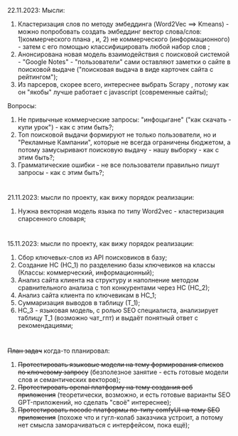22.11.2023:
Мысли:
1. Кластеризация слов по методу эмбеддинга (Word2Vec ==> Kmeans) - можно попробовать создать эмбеддинг вектор слова/слов: 1)коммерческого плана , и, 2) не коммерческого (информационного) - затем с его помощью классифицировать любой набор слов ;
2. Анонсирована новая модель взаимодействия с поисковой системой - "Google Notes" - "пользователи" сами оставляют заметки о сайте в поисковой выдаче ("поисковая выдача в виде карточек сайта с рейтингом");
3. Из парсеров, скорее всего, интереснее выбрать Scrapy , потому как он "якобы" лучше работает с javascript (современные сайты);

Вопросы:
1. Не привычные коммерческие запросы: "инфоцыгане" ("как скачать - купи урок") - как с этим быть?;
2. Топ поисковой выдачи формируют не только пользователи, но и "Рекламные Кампании", которые не всегда ограничены бюджетом, а потому замусыривают поисковую выдачу - нашу выборку - как с этим быть?;
3. Грамматические ошибки - не все пользователи правильно пишут запросы - как с этим быть?;
#
21.11.2023: мысли по проекту, как вижу порядок реализации:
1. Нужна векторная модель языка по типу Word2vec - кластеризация спарсенного словаря;
#
15.11.2023: мысли по проекту, как вижу порядок реализации:
1. Сбор ключевых-слов из API поисковиков в базу;
2. Создание НС (НС_1) по разделению базы ключевиков на классы
     (Классы: коммерческий, информационный);
4. Анализ сайта клиента на структуру и наполнение методом сравнительного анализа с топ конкурентами через НС (НС_2);
5. Анализ сайта клиента по ключевикам в НС_1;
6. Суммаризация выводов в таблицу (Т_1);
7. НС_3 - языковая модель, с ролью SEO специалиста, анализирует таблицу Т_1 (возможно чат_гпт) и выдаёт понятный ответ с рекомендациями;

#

~~План задач~~ когда-то планировал:
1. ~~Протестировать языковые модели на тему формирования списков по ключевому запросу~~ (безполезное занятие - есть готовые модели слов и семантических векторов);
2. ~~Протестировать openai платформу на тему создания веб приложения~~ (теоретически, возможно, и есть готовые варианты SEO GPT-приложений, но сделать "своё" интереснее);
3. ~~Протестировать nocode платформы по-типу comfyUI на тему SEO приложения~~ (похоже что и гугл-колаб заказчика устроит, а потому нет смысла заморачиваться с интерфейсом, пока ещё);
